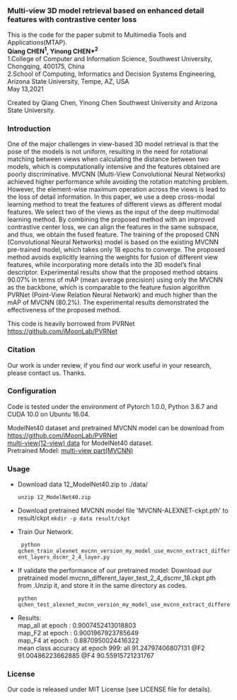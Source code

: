 

### Multi-view 3D model retrieval based on enhanced detail features with contrastive center loss

This is the code for the paper submit to Multimedia Tools and Applications(MTAP).<br>
**Qiang CHEN<sup>1</sup>, Yinong CHEN\*<sup>2</sup><br>**
1.College of Computer and Information Science, Southwest University, Chongqing, 400175, China<br>
2.School of Computing, Informatics and Decision Systems Engineering, Arizona State University, Tempe, AZ, USA<br>
May 13,2021

Created by Qiang Chen, Yinong Chen Southwest University and Arizona State University.


### Introduction
One of the major challenges in view-based 3D model retrieval is that the pose of the models is not uniform, resulting in the need for rotational matching between views when calculating the distance between two models, which is computationally intensive and the features obtained are poorly discriminative. MVCNN (Multi-View Convolutional Neural Networks) achieved higher performance while avoiding the rotation matching problem. However, the element-wise maximum operation across the views is lead to the loss of detail information. In this paper, we use a deep cross-modal learning method to treat the features of different views as different modal features. We select two of the views as the input of the deep multimodal learning method. By combining the proposed method with an improved contrastive center loss, we can align the features in the same subspace, and thus, we obtain the fused feature. The training of the proposed CNN (Convolutional Neural Networks) model is based on the existing MVCNN pre-trained model, which takes only 18 epochs to converge. The proposed method avoids explicitly learning the weights for fusion of different view features, while incorporating more details into the 3D model’s final descriptor. Experimental results show that the proposed method obtains 90.07% in terms of mAP (mean average precision) using only the MVCNN as the backbone, which is comparable to the feature fusion algorithm PVRNet (Point-View Relation Neural Network) and much higher than the mAP of MVCNN (80.2%). The experimental results demonstrated the effectiveness of the proposed method.<br>

This code is heavily borrowed from PVRNet https://github.com/iMoonLab/PVRNet

### Citation
Our work is under review, if you find our work useful in your research, please contact us. Thanks.

### Configuration
Code is tested under the environment of Pytorch 1.0.0, Python 3.6.7 and CUDA 10.0 on Ubuntu 16.04.

ModelNet40 dataset and pretrained MVCNN model can be download from https://github.com/iMoonLab/PVRNet <br>
[multi-view(12-view) data](https://drive.google.com/file/d/12JbIPLvcSUsMjxb_CZYXI8xQK2UKosio/view?usp=sharing) for ModelNet40 dataset.<br>
Pretrained Model: [multi-view part(MVCNN)](https://drive.google.com/file/d/1dZG7XojtPS9Cl5aaH4iWXA_N2PximB6i/view?usp=sharing)<br>

### Usage
+ Download data 12_ModelNet40.zip to ./data/
    ```
    unzip 12_ModelNet40.zip

    ```
+ Download pretrained MVCNN model file 'MVCNN-ALEXNET-ckpt.pth' to result/ckpt
    ```mkdir -p data result/ckpt```
    
+ Train Our Network.

    ``` python qchen_train_alexnet_mvcnn_version_my_model_use_mvcnn_extract_different_layers_dscmr_2_4_layer.py```

+ If validate the performance of our pretrained model:
    Download our pretrained model mvcnn_different_layer_test_2_4_dscmr_18.ckpt.pth from .Unzip it, and store it in the same directory as codes.
    ```
    python qchen_test_alexnet_mvcnn_version_my_model_use_mvcnn_extract_different_layers_dscmr_2_4_layer.py
    ```

+ Results:<br>
    map_all at epoch : 0.9007452413018803<br>
    map_F2 at epoch : 0.9001967923785649<br>
    map_F4 at epoch : 0.8870950024416322<br>
    mean class accuracy at epoch 999: all 91.24797406807131  @F2 91.00486223662885 @F4 90.55915721231767<br>


### License
Our code is released under MIT License (see LICENSE file for details).


    
